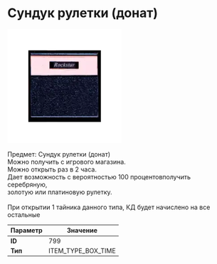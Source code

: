 # Сундук рулетки (донат)

![Item Image](../img/799.webp?raw=true)

Предмет: Сундук рулетки (донат)<br>Можно получить с игрового магазина.<br>Можно открыть раз в 2 часа.<br>Дает возможность с вероятностью 100 процентовполучить серебряную,<br>золотую или платиновую рулетку.<br><br>При открытии 1 тайника данного типа, КД будет начислено на все остальные


| Параметр | Значение |
|----------|----------|
| **ID** | 799 |
| **Тип** | ITEM_TYPE_BOX_TIME |

